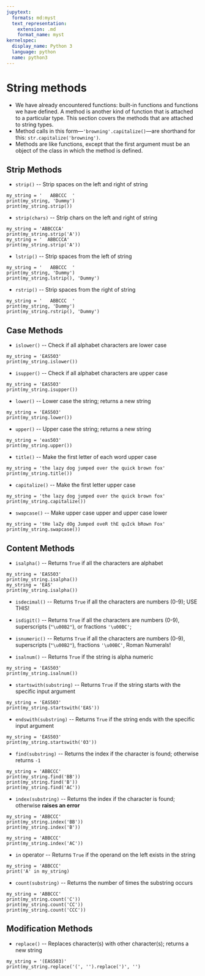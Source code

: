 ```yaml
---
jupytext:
  formats: md:myst
  text_representation:
    extension: .md
    format_name: myst
kernelspec:
  display_name: Python 3
  language: python
  name: python3
---
```


# String methods
- We have already encountered functions: built-in functions and functions we have defined. A method is another kind of function that is attached to a particular type. This section covers
the methods that are attached to string types.  
- Method calls in this form—`'browning'.capitalize()`—are shorthand for this: `str.capitalize('browning')`. 
- Methods are like functions, except that the first argument must be an object of the class in which the method is defined.

## Strip Methods
- `strip()` -- Strip spaces on the left and right of string
```{code-cell} ipython3
my_string = '   ABBCCC  '
print(my_string, 'Dummy')
print(my_string.strip())
```
- `strip(chars)` -- Strip chars on the left and right of string
```{code-cell} ipython3
my_string = 'ABBCCCA'
print(my_string.strip('A'))
my_string = '  ABBCCCA'
print(my_string.strip('A'))
```

- `lstrip()` -- Strip spaces from the left of string
```{code-cell} ipython3
my_string = '   ABBCCC  '
print(my_string, 'Dummy')
print(my_string.lstrip(), 'Dummy')
```
- `rstrip()` -- Strip spaces from the right of string
```{code-cell} ipython3
my_string = '   ABBCCC  '
print(my_string, 'Dummy')
print(my_string.rstrip(), 'Dummy')
```

## Case Methods
- `islower()` -- Check if all alphabet characters are lower case
```{code-cell} ipython3
my_string = 'EAS503'
print(my_string.islower())
```
- `isupper()` -- Check if all alphabet characters are upper case
```{code-cell} ipython3
my_string = 'EAS503'
print(my_string.isupper())
```
- `lower()` -- Lower case the string; returns a new string
```{code-cell} ipython3
my_string = 'EAS503'
print(my_string.lower())
```
- `upper()` -- Upper case the string; returns a new string
```{code-cell} ipython3
my_string = 'eas503'
print(my_string.upper())
```
- `title()` -- Make the first letter of each word upper case
```{code-cell} ipython3
my_string = 'the lazy dog jumped over the quick brown fox'
print(my_string.title())
```
- `capitalize()` -- Make the first letter upper case
```{code-cell} ipython3
my_string = 'the lazy dog jumped over the quick brown fox'
print(my_string.capitalize())
```
- `swapcase()` -- Make upper case upper and upper case lower
```{code-cell} ipython3
my_string = 'tHe laZy dOg Jumped oveR thE quIck bRown Fox'
print(my_string.swapcase())
```


## Content Methods
- `isalpha()` -- Returns `True` if all the characters are alphabet 
```{code-cell} ipython3
my_string = 'EAS503'
print(my_string.isalpha())
my_string = 'EAS'
print(my_string.isalpha())
```
- `isdecimal()` -- Returns `True` if all the characters are numbers (0-9); USE THIS!
- `isdigit()` -- Returns `True` if all the characters are numbers (0-9), superscripts (`"\u00B2"`), or fractions `'\u00BC'`; 
- `isnumeric()` -- Returns `True` if all the characters are numbers (0-9), superscripts (`"\u00B2"`), fractions `'\u00BC'`, Roman Numerals!

- `isalnum()` -- Returns `True` if the string is alpha numeric
```{code-cell} ipython3
my_string = 'EAS503'
print(my_string.isalnum())
```
- `startswith(substring)` -- Returns `True` if the string starts with the specific input argument
```{code-cell} ipython3
my_string = 'EAS503'
print(my_string.startswith('EAS'))
```
- `endswith(substring)` -- Returns `True` if the string ends with the specific input argument
```{code-cell} ipython3
my_string = 'EAS503'
print(my_string.startswith('03'))
```
- `find(substring)` -- Returns the index if the character is found; otherwise returns `-1`
```{code-cell} ipython3
my_string = 'ABBCCC'
print(my_string.find('BB'))
print(my_string.find('B'))
print(my_string.find('AC'))
```
- `index(substring)` -- Returns the index if the character is found; otherwise **raises an error**
```{code-cell} ipython3
my_string = 'ABBCCC'
print(my_string.index('BB'))
print(my_string.index('B'))
```
```{code-cell} ipython3
my_string = 'ABBCCC'
print(my_string.index('AC'))
```
- `in` operator -- Returns `True` if the operand on the left exists in the string
```{code-cell} ipython3
my_string = 'ABBCCC'
print('A' in my_string)
```
- `count(substring)` -- Returns the number of times the substring occurs
```{code-cell} ipython3
my_string = 'ABBCCC'
print(my_string.count('C'))
print(my_string.count('CC'))
print(my_string.count('CCC'))
```


## Modification Methods
- `replace()` -- Replaces character(s) with other character(s); returns a new string
```{code-cell} ipython3
my_string = '(EAS503)'
print(my_string.replace('(', '').replace(')', '')
```